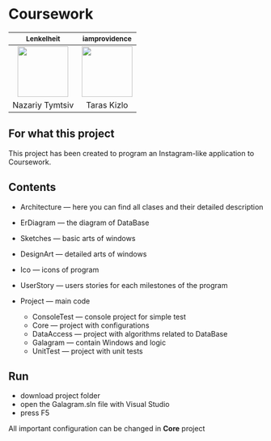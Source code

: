 # Coursework

| <sub><b>Lenkelheit</b></sub>| <sub><b>iamprovidence</b></sub>|
| :---: | :---: |
| [<img src="https://avatars3.githubusercontent.com/u/38116562?s=400&v=4" width="100px;"/>](https://github.com/Lenkelheit) | [<img src="https://avatars3.githubusercontent.com/u/24938726?s=400&v=4" width="100px;"/>](https://github.com/iamprovidence) |
|Nazariy Tymtsiv|Taras Kizlo|

## For what this project

This project has been created to program an Instagram-like application to Coursework.

## Contents

* Architecture — here you can find all clases and their detailed description 

* ErDiagram — the diagram of DataBase

* Sketches — basic arts of windows
* DesignArt — detailed arts of windows

* Ico — icons of program

* UserStory — users stories for each milestones of the program

* Project — main code
  * ConsoleTest — console project for simple test
  * Core — project with configurations
  * DataAccess — project with algorithms related to DataBase
  * Galagram — contain Windows and logic
  * UnitTest — project with unit tests

## Run

* download project folder
* open the Galagram.sln file with Visual Studio
* press F5

All important configuration can be changed in **Core** project
